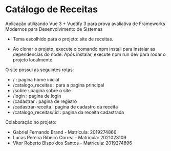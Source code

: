 # Catálogo de Receitas
Aplicação utilizando Vue 3 + Vuetify 3 para prova avaliativa de Frameworks Modernos para Desenvolvimento de Sistemas

- Tema escolhido para o projeto: site de receitas.

- Ao clonar o projeto, execute o comando npm install para instalar as dependencias do node. Após instalar, execute npm run dev para rodar o projeto localmente.

O site possui as seguintes rotas:
- / : pagina home inicial 
- /catalogo_receitas : para a pagina principal
- /sobre : pagina sobre o site
- /login : pagina de login
- /cadastrar : pagina de registro
- /cadastrar-receita : pagina de cadastro da receita
- /catalogo_receitas/:id : pagina da receita cadastrada

Colaboração no projeto:
- Gabriel Fernando Brand - Matrícula: 2019274866
- Lucas Pereira Ribeiro Correa - Matrícula: 2021023109
- Vitor Roberto Bispo dos Santos - Matrícula: 2019274896
